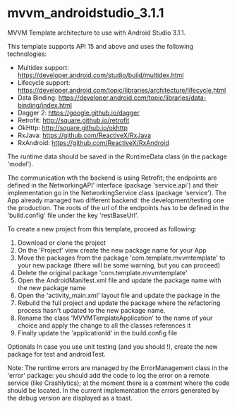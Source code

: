 # mvvm_androidstudio_3.1.1
MVVM Template architecture to use with Android Studio 3.1.1.

This template supports API 15 and above and uses the following technologies:

  - Multidex support: https://developer.android.com/studio/build/multidex.html
  - Lifecycle support: https://developer.android.com/topic/libraries/architecture/lifecycle.html
  - Data Binding: https://developer.android.com/topic/libraries/data-binding/index.html
  - Dagger 2: https://google.github.io/dagger
  - Retrofit: http://square.github.io/retrofit
  - OkHttp: http://square.github.io/okhttp
  - RxJava: https://github.com/ReactiveX/RxJava
  - RxAndroid: https://github.com/ReactiveX/RxAndroid

The runtime data should be saved in the RuntimeData class (in the package 'model').

The communication wth the backend is using Retrofit; the endpoints are defined in the NetworkingAPI'
interface (package 'service.api') and their implementation go in the NetworkingService class
(package 'service').
The App already managed two different backend: the development/testing one the production. The roots
of the url of the endpoints has to be defined in the 'build.config' file under the key 'restBaseUrl'.

To create a new project from this template, proceed as following:

1. Download or clone the project
2. On the 'Project' view create the new package name for your App
3. Move the packages from the package 'com.template.mvvmtemplate' to your new package (there will be some warning, but you can proceed)
4. Delete the original package 'com.template.mvvmtemplate'
5. Open the AndroidManifest.xml file and update the package name with the new package name
6. Open the 'activity_main.xml' layout file and update the package in the <variable>
7. Rebuild the full project and update the package where the refactoring process hasn't updated to the new package name.
8. Rename the class 'MVVMTemplateApplication' to the name of your choice and apply the change to all the classes references it
9. Finally update the 'applicationId' in the build.config file

Optionals
In case you use unit testing (and you should !), create the new package for test and androidTest.

Note:
The runtime errors are managed by the  ErrorManagement class in the 'error' package: you should add
the code to log the error on a remote service (like Crashlytics); at the moment there is a comment
where the code should be located. In the current implementation the errors generated by the debug
version are displayed as a toast.




